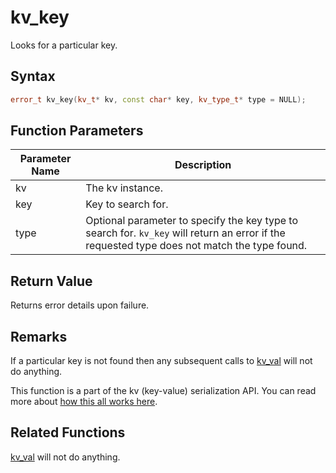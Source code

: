 
# kv_key

Looks for a particular key.

## Syntax

```cpp
error_t kv_key(kv_t* kv, const char* key, kv_type_t* type = NULL);
```

## Function Parameters

Parameter Name | Description
--- | ---
kv | The kv instance.
key | Key to search for.
type | Optional parameter to specify the key type to search for. `kv_key` will return an error if the requested type does not match the type found.

## Return Value

Returns error details upon failure.

## Remarks

If a particular key is not found then any subsequent calls to [kv_val](https://github.com/RandyGaul/cute_framework/blob/master/doc/serialization/kv_val.md) will not do anything.

This function is a part of the kv (key-value) serialization API. You can read more about [how this all works here](https://github.com/RandyGaul/cute_framework/tree/master/doc/graphics/serialization).

## Related Functions
  
[kv_val](https://github.com/RandyGaul/cute_framework/blob/master/doc/serialization/kv_val.md) will not do anything.  
